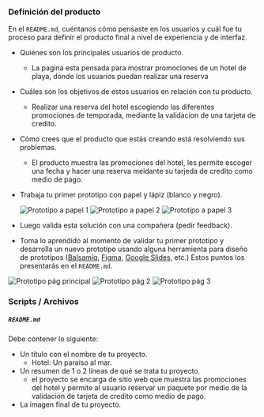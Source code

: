 ### Definición del producto

En el `README.md`, cuéntanos cómo pensaste en los usuarios y cuál fue tu proceso
para definir el producto final a nivel de experiencia y de interfaz.

* Quiénes son los principales usuarios de producto.
  * La pagina esta pensada para mostrar promociones de un hotel de playa, donde los usuarios puedan realizar una reserva

* Cuáles son los objetivos de estos usuarios en relación con tu producto.
  * Realizar una reserva del hotel escogiendo las diferentes promociones de temporada, mediante la validacion de una tarjeta de credito.
  
* Cómo crees que el producto que estás creando está resolviendo sus problemas.
  * El producto muestra las promociones del hotel, les permite escoger una fecha y hacer una reserva meidante su tarjeda de credito como medio de pago.

* Trabaja tu primer prototipo con papel y lápiz (blanco y negro).

  ![Prototipo a papel 1](https://github.com/jeniferSamper/BOG005-card-validation/blob/main/imagenes/prototipo%20papel1..jpeg)
  ![Prototipo a papel 2](https://github.com/jeniferSamper/BOG005-card-validation/blob/main/imagenes/prototipo%20papel2..jpeg)
  ![Prototipo a papel 3](https://github.com/jeniferSamper/BOG005-card-validation/blob/main/imagenes/prototipo%20papel3..jpeg)
  

* Luego valida esta solución con una compañera (pedir feedback).
* Toma lo aprendido al momento de validar tu primer prototipo y desarrolla un
  nuevo prototipo usando alguna herramienta para diseño de prototipos
  ([Balsamiq](https://balsamiq.com/), [Figma](https://www.figma.com/),
  [Google Slides](https://www.google.com/intl/es/slides/about/), etc.)
Estos puntos los presentarás en el `README.md`.

![Prototipo pág principal](https://github.com/jeniferSamper/BOG005-card-validation/blob/main/imagenes/prototipo%20pag1..png)
![Prototipo pág 2](https://github.com/jeniferSamper/BOG005-card-validation/blob/main/imagenes/prototipo%20pag2..png)
![Prototipo pág 3](https://github.com/jeniferSamper/BOG005-card-validation/blob/main/imagenes/prototipo%20pag3..png)

### Scripts / Archivos


##### `README.md`

Debe contener lo siguiente:

* Un título con el nombre de tu proyecto.
  * Hotel: Un paraiso al mar.  
* Un resumen de 1 o 2 líneas de qué se trata tu proyecto.
  * el proyecto se encarga de sitio web que muestra las promociones del hotel y permite al usuario reservar un paquete por medio de la validacion de tarjeta de credito como medio de pago.
* La imagen final de tu proyecto.


